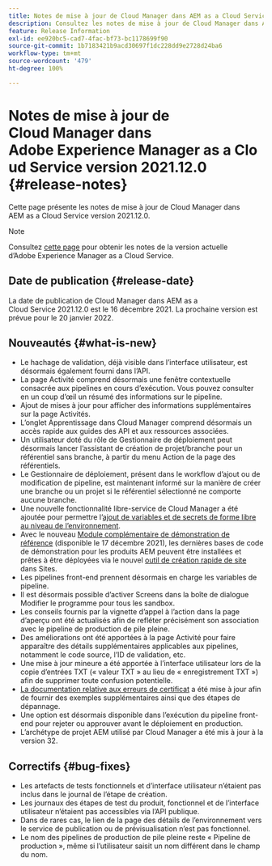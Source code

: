 ```yaml
---
title: Notes de mise à jour de Cloud Manager dans AEM as a Cloud Service version 2021.12.0
description: Consultez les notes de mise à jour de Cloud Manager dans AEM as a Cloud Service version 2021.12.0.
feature: Release Information
exl-id: ee920bc5-cad7-4fac-bf73-bc1178699f90
source-git-commit: 1b7183421b9acd30697f1dc228dd9e2728d24ba6
workflow-type: tm+mt
source-wordcount: '479'
ht-degree: 100%

---
```


# Notes de mise à jour de Cloud Manager dans Adobe Experience Manager as a Cloud Service version 2021.12.0 {#release-notes}

Cette page présente les notes de mise à jour de Cloud Manager dans AEM as a Cloud Service version 2021.12.0.

>[!NOTE]
>
>Consultez [cette page](/help/release-notes/release-notes-cloud/release-notes-current.md) pour obtenir les notes de la version actuelle d’Adobe Experience Manager as a Cloud Service.

## Date de publication {#release-date}

La date de publication de Cloud Manager dans AEM as a Cloud Service 2021.12.0 est le 16 décembre 2021. La prochaine version est prévue pour le 20 janvier 2022.

## Nouveautés {#what-is-new}

* Le hachage de validation, déjà visible dans l’interface utilisateur, est désormais également fourni dans l’API.
* La page Activité comprend désormais une fenêtre contextuelle consacrée aux pipelines en cours dʼexécution. Vous pouvez consulter en un coup d’œil un résumé des informations sur le pipeline.
* Ajout de mises à jour pour afficher des informations supplémentaires sur la page Activités.
* L’onglet Apprentissage dans Cloud Manager comprend désormais un accès rapide aux guides des API et aux ressources associées.
* Un utilisateur doté du rôle de Gestionnaire de déploiement peut désormais lancer l’assistant de création de projet/branche pour un référentiel sans branche, à partir du menu Action de la page des référentiels.
* Le Gestionnaire de déploiement, présent dans le workflow d’ajout ou de modification de pipeline, est maintenant informé sur la manière de créer une branche ou un projet si le référentiel sélectionné ne comporte aucune branche.
* Une nouvelle fonctionnalité libre-service de Cloud Manager a été ajoutée pour permettre l’[ajout de variables et de secrets de forme libre au niveau de l’environnement](/help/implementing/cloud-manager/environment-variables.md).
* Avec le nouveau [Module complémentaire de démonstration de référence](/help/journey-sites/demos-add-on/overview.md) (disponible le 17 décembre 2021), les dernières bases de code de démonstration pour les produits AEM peuvent être installées et prêtes à être déployées via le nouvel [outil de création rapide de site](/help/journey-sites/quick-site/overview.md) dans Sites.
* Les pipelines front-end prennent désormais en charge les variables de pipeline.
* Il est désormais possible d’activer Screens dans la boîte de dialogue Modifier le programme pour tous les sandbox.
* Les conseils fournis par la vignette d’appel à l’action dans la page d’aperçu ont été actualisés afin de refléter précisément son association avec le pipeline de production de pile pleine.
* Des améliorations ont été apportées à la page Activité pour faire apparaître des détails supplémentaires applicables aux pipelines, notamment le code source, l’ID de validation, etc.
* Une mise à jour mineure a été apportée à l’interface utilisateur lors de la copie d’entrées TXT (« valeur TXT » au lieu de « enregistrement TXT ») afin de supprimer toute confusion potentielle.
* [La documentation relative aux erreurs de certificat](/help/implementing/cloud-manager/managing-ssl-certifications/add-ssl-certificate.md#certificate-errors) a été mise à jour afin de fournir des exemples supplémentaires ainsi que des étapes de dépannage.
* Une option est désormais disponible dans l’exécution du pipeline front-end pour rejeter ou approuver avant le déploiement en production.
* L’archétype de projet AEM utilisé par Cloud Manager a été mis à jour à la version 32.


## Correctifs {#bug-fixes}

* Les artefacts de tests fonctionnels et d’interface utilisateur n’étaient pas inclus dans le journal de l’étape de création.
* Les journaux des étapes de test du produit, fonctionnel et de l’interface utilisateur n’étaient pas accessibles via l’API publique.
* Dans de rares cas, le lien de la page des détails de l’environnement vers le service de publication ou de prévisualisation n’est pas fonctionnel.
* Le nom des pipelines de production de pile pleine reste « Pipeline de production », même si l’utilisateur saisit un nom différent dans le champ du nom.
